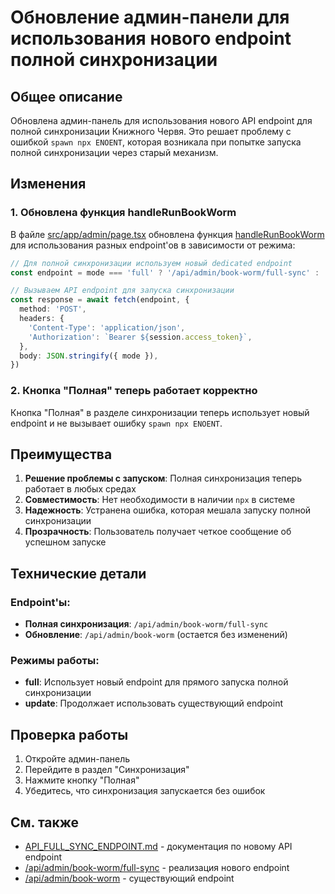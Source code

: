 # Обновление админ-панели для использования нового endpoint полной синхронизации

## Общее описание

Обновлена админ-панель для использования нового API endpoint для полной синхронизации Книжного Червя. Это решает проблему с ошибкой `spawn npx ENOENT`, которая возникала при попытке запуска полной синхронизации через старый механизм.

## Изменения

### 1. Обновлена функция handleRunBookWorm

В файле [src/app/admin/page.tsx](file:///c:/Users/Ravva/Fiction-Library/src/app/admin/page.tsx) обновлена функция [handleRunBookWorm](file:///c:/Users/Ravva/Fiction-Library/src/app/admin/page.tsx#L149-L222) для использования разных endpoint'ов в зависимости от режима:

```typescript
// Для полной синхронизации используем новый dedicated endpoint
const endpoint = mode === 'full' ? '/api/admin/book-worm/full-sync' : '/api/admin/book-worm';

// Вызываем API endpoint для запуска синхронизации
const response = await fetch(endpoint, {
  method: 'POST',
  headers: {
    'Content-Type': 'application/json',
    'Authorization': `Bearer ${session.access_token}`,
  },
  body: JSON.stringify({ mode }),
})
```

### 2. Кнопка "Полная" теперь работает корректно

Кнопка "Полная" в разделе синхронизации теперь использует новый endpoint и не вызывает ошибку `spawn npx ENOENT`.

## Преимущества

1. **Решение проблемы с запуском**: Полная синхронизация теперь работает в любых средах
2. **Совместимость**: Нет необходимости в наличии `npx` в системе
3. **Надежность**: Устранена ошибка, которая мешала запуску полной синхронизации
4. **Прозрачность**: Пользователь получает четкое сообщение об успешном запуске

## Технические детали

### Endpoint'ы:
- **Полная синхронизация**: `/api/admin/book-worm/full-sync`
- **Обновление**: `/api/admin/book-worm` (остается без изменений)

### Режимы работы:
- **full**: Использует новый endpoint для прямого запуска полной синхронизации
- **update**: Продолжает использовать существующий endpoint

## Проверка работы

1. Откройте админ-панель
2. Перейдите в раздел "Синхронизация"
3. Нажмите кнопку "Полная"
4. Убедитесь, что синхронизация запускается без ошибок

## См. также

- [API_FULL_SYNC_ENDPOINT.md](file:///c:/Users/Ravva/Fiction-Library/API_FULL_SYNC_ENDPOINT.md) - документация по новому API endpoint
- [/api/admin/book-worm/full-sync](file:///c:/Users/Ravva/Fiction-Library/src/app/api/admin/book-worm/full-sync/route.ts) - реализация нового endpoint
- [/api/admin/book-worm](file:///c:/Users/Ravva/Fiction-Library/src/app/api/admin/book-worm/route.ts) - существующий endpoint